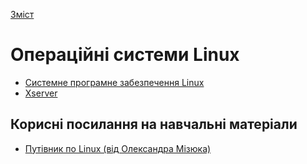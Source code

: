  [Зміст](../contents.md)

# Операційні системи Linux

- [Системне програмне забезпечення Linux](system/README.md)
- [Xserver](xserver/README.md)



## Корисні посилання на навчальні матеріали

- [Путівник по Linux (від Олександра Мізюка)](https://linuxguide.rozh2sch.org.ua/)

